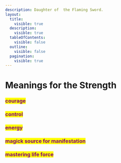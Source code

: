 ```yaml
---
description: Daughter of  the Flaming Sword.
layout:
  title:
    visible: true
  description:
    visible: true
  tableOfContents:
    visible: false
  outline:
    visible: false
  pagination:
    visible: true
---
```


# Meanings for the Strength

### <mark style="color:purple;">courage</mark>

### <mark style="color:purple;">control</mark>

### <mark style="color:purple;">energy</mark>&#x20;

### <mark style="color:purple;">magick source for manifestation</mark>&#x20;

### <mark style="color:purple;">mastering life force</mark>

